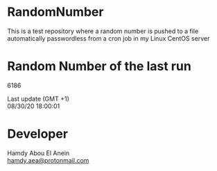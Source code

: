 # RandomNumber    
This is a test repository where a random number is pushed to a file automatically passwordless from a cron job in my Linux CentOS server    
# Random Number of the last run   
6186
      
Last update (GMT +1)    
08/30/20 18:00:01
# Developer    
Hamdy Abou El Anein   
hamdy.aea@protonmail.com
